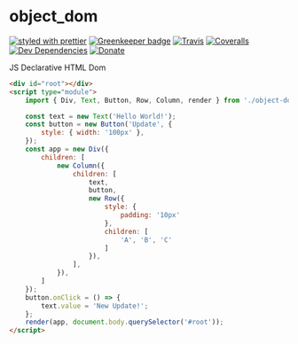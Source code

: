 # object_dom

[![styled with prettier](https://img.shields.io/badge/styled_with-prettier-ff69b4.svg)](https://github.com/prettier/prettier)
[![Greenkeeper badge](https://badges.greenkeeper.io/alexjoverm/typescript-library-starter.svg)](https://greenkeeper.io/)
[![Travis](https://img.shields.io/travis/alexjoverm/typescript-library-starter.svg)](https://travis-ci.org/alexjoverm/typescript-library-starter)
[![Coveralls](https://img.shields.io/coveralls/alexjoverm/typescript-library-starter.svg)](https://coveralls.io/github/alexjoverm/typescript-library-starter)
[![Dev Dependencies](https://david-dm.org/alexjoverm/typescript-library-starter/dev-status.svg)](https://david-dm.org/alexjoverm/typescript-library-starter?type=dev)
[![Donate](https://img.shields.io/badge/donate-paypal-blue.svg)](https://paypal.me/AJoverMorales)

JS Declarative HTML Dom

```html
<div id="root"></div>
<script type="module">
    import { Div, Text, Button, Row, Column, render } from './object-dom.es5.js';

    const text = new Text('Hello World!');
    const button = new Button('Update', {
        style: { width: '100px' },
    });
    const app = new Div({
        children: [
            new Column({
                children: [
                    text,
                    button,
                    new Row({
                        style: {
                            padding: '10px'
                        },
                        children: [
                            'A', 'B', 'C'
                        ]
                    }),
                ],
            }),
        ]
    });
    button.onClick = () => {
        text.value = 'New Update!';
    };
    render(app, document.body.querySelector('#root'));
</script>
```
